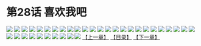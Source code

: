# 第28话 喜欢我吧
![](https://s2.baozimh.com/scomic/sanyanxiaotianlu-samanhua/0/27-8x5d/1.jpg)
![](https://s2.baozimh.com/scomic/sanyanxiaotianlu-samanhua/0/27-8x5d/2.jpg)
![](https://s2.baozimh.com/scomic/sanyanxiaotianlu-samanhua/0/27-8x5d/3.jpg)
![](https://s2.baozimh.com/scomic/sanyanxiaotianlu-samanhua/0/27-8x5d/4.jpg)
![](https://s2.baozimh.com/scomic/sanyanxiaotianlu-samanhua/0/27-8x5d/5.jpg)
![](https://s2.baozimh.com/scomic/sanyanxiaotianlu-samanhua/0/27-8x5d/6.jpg)
![](https://s2.baozimh.com/scomic/sanyanxiaotianlu-samanhua/0/27-8x5d/7.jpg)
![](https://s2.baozimh.com/scomic/sanyanxiaotianlu-samanhua/0/27-8x5d/8.jpg)
![](https://s2.baozimh.com/scomic/sanyanxiaotianlu-samanhua/0/27-8x5d/9.jpg)
![](https://s2.baozimh.com/scomic/sanyanxiaotianlu-samanhua/0/27-8x5d/10.jpg)
![](https://s2.baozimh.com/scomic/sanyanxiaotianlu-samanhua/0/27-8x5d/11.jpg)
![](https://s2.baozimh.com/scomic/sanyanxiaotianlu-samanhua/0/27-8x5d/12.jpg)
![](https://s2.baozimh.com/scomic/sanyanxiaotianlu-samanhua/0/27-8x5d/13.jpg)
![](https://s2.baozimh.com/scomic/sanyanxiaotianlu-samanhua/0/27-8x5d/14.jpg)
![](https://s2.baozimh.com/scomic/sanyanxiaotianlu-samanhua/0/27-8x5d/15.jpg)
![](https://s2.baozimh.com/scomic/sanyanxiaotianlu-samanhua/0/27-8x5d/16.jpg)
![](https://s2.baozimh.com/scomic/sanyanxiaotianlu-samanhua/0/27-8x5d/17.jpg)
![](https://s2.baozimh.com/scomic/sanyanxiaotianlu-samanhua/0/27-8x5d/18.jpg)
![](https://s2.baozimh.com/scomic/sanyanxiaotianlu-samanhua/0/27-8x5d/19.jpg)
![](https://s2.baozimh.com/scomic/sanyanxiaotianlu-samanhua/0/27-8x5d/20.jpg)
![](https://s2.baozimh.com/scomic/sanyanxiaotianlu-samanhua/0/27-8x5d/21.jpg)
![](https://s2.baozimh.com/scomic/sanyanxiaotianlu-samanhua/0/27-8x5d/22.jpg)
![](https://s2.baozimh.com/scomic/sanyanxiaotianlu-samanhua/0/27-8x5d/23.jpg)
![](https://s2.baozimh.com/scomic/sanyanxiaotianlu-samanhua/0/27-8x5d/24.jpg)
![](https://s2.baozimh.com/scomic/sanyanxiaotianlu-samanhua/0/27-8x5d/25.jpg)
![](https://s2.baozimh.com/scomic/sanyanxiaotianlu-samanhua/0/27-8x5d/26.jpg)
![](https://s2.baozimh.com/scomic/sanyanxiaotianlu-samanhua/0/27-8x5d/27.jpg)
![](https://s2.baozimh.com/scomic/sanyanxiaotianlu-samanhua/0/27-8x5d/28.jpg)
![](https://s2.baozimh.com/scomic/sanyanxiaotianlu-samanhua/0/27-8x5d/29.jpg)
![](https://s2.baozimh.com/scomic/sanyanxiaotianlu-samanhua/0/27-8x5d/30.jpg)
![](https://s2.baozimh.com/scomic/sanyanxiaotianlu-samanhua/0/27-8x5d/31.jpg)
![](https://s2.baozimh.com/scomic/sanyanxiaotianlu-samanhua/0/27-8x5d/32.jpg)
![](https://s2.baozimh.com/scomic/sanyanxiaotianlu-samanhua/0/27-8x5d/33.jpg)
![](https://s2.baozimh.com/scomic/sanyanxiaotianlu-samanhua/0/27-8x5d/34.jpg)
![](https://s2.baozimh.com/scomic/sanyanxiaotianlu-samanhua/0/27-8x5d/35.jpg)
[【上一章】](./27.md)
[【目录】](./README.md)
[【下一章】](./29.md)
